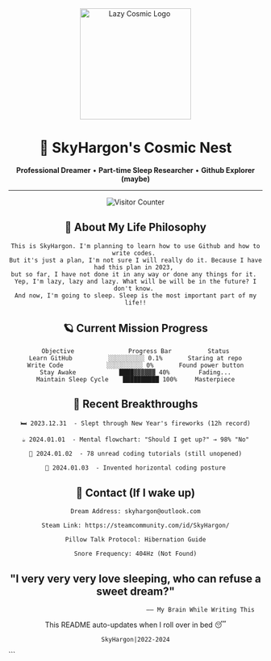 <div align="center">
  <img src="assets/LH-01.png" width="220" alt="Lazy Cosmic Logo">
  
  # 🌌 SkyHargon's Cosmic Nest 
  
  **Professional Dreamer** • **Part-time Sleep Researcher** • **Github Explorer (maybe)**
</div>

---

<div align="center">
<img src="https://visitor-badge.laobi.icu/badge?page_id=SkyHargon.SkyHargon" alt="Visitor Counter">

## 🛌 About My Life Philosophy
~~~
This is SkyHargon. I'm planning to learn how to use Github and how to write codes. 
But it's just a plan, I'm not sure I will really do it. Because I have had this plan in 2023, 
but so far, I have not done it in any way or done any things for it. 
Yep, I'm lazy, lazy and lazy. What will be will be in the future? I don't know. 
And now, I'm going to sleep. Sleep is the most important part of my life!!
~~~
## 🪐 Current Mission Progress
~~~
Objective	            Progress Bar	      Status
Learn GitHub          ░░░░░░░░░░ 0.1%	    Staring at repo
Write Code	          ░░░░░░░░░░ 0%	      Found power button
Stay Awake	          ████▓▓▓▓▓▓ 40%	    Fading...
Maintain Sleep Cycle	██████████ 100%	    Masterpiece
~~~
## 🌙 Recent Breakthroughs
~~~
🛏️ 2023.12.31  - Slept through New Year's fireworks (12h record)

☕ 2024.01.01  - Mental flowchart: "Should I get up?" → 98% "No"

📱 2024.01.02  - 78 unread coding tutorials (still unopened)

🥱 2024.01.03  - Invented horizontal coding posture
~~~
## 📮 Contact (If I wake up)
~~~
Dream Address: skyhargon@outlook.com

Steam Link: https://steamcommunity.com/id/SkyHargon/

Pillow Talk Protocol: Hibernation Guide

Snore Frequency: 404Hz (Not Found)
~~~

## "I very very very love sleeping, who can refuse a sweet dream?"
```
                                    —— My Brain While Writing This
```

This README auto-updates when I roll over in bed 😴

~~~
SkyHargon|2022-2024
~~~
</div> ```




